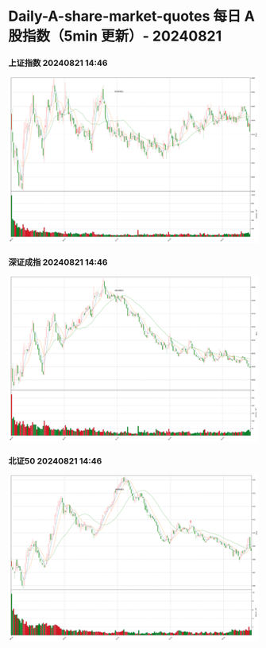 
# Daily-A-share-market-quotes 每日 A 股指数（5min 更新）- 20240821

### 上证指数 20240821 14:46
![](./fig/2024/8/20240821-sh000001.png)

### 深证成指 20240821 14:46
![](./fig/2024/8/20240821-sz399001.png)

### 北证50 20240821 14:46
![](./fig/2024/8/20240821-bj899050.png)
